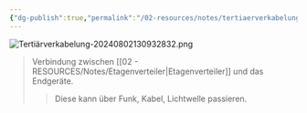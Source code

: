 ```yaml
---
{"dg-publish":true,"permalink":"/02-resources/notes/tertiaerverkabelung/","tags":["LF03","netzwerk/kabel"],"updated":"2024-08-02T13:12:58.000+02:00"}
---
```


![Tertiärverkabelung-20240802130932832.png](/img/user/02%20-%20RESOURCES/Files/Terti%C3%A4rverkabelung-20240802130932832.png)
>Verbindung zwischen [[02 - RESOURCES/Notes/Etagenverteiler\|Etagenverteiler]] und das Endgeräte.
>>Diese kann über Funk, Kabel, Lichtwelle passieren.